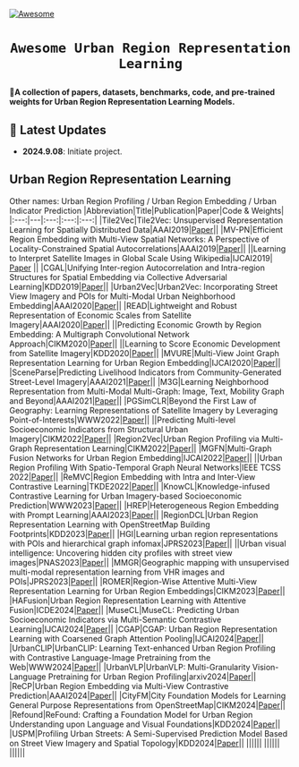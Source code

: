 <!-- [![Maintenance](https://img.shields.io/badge/Maintained%3F-yes-green.svg)](https://github.com/Jack-bo1220/Awesome-Remote-Sensing-Foundation-Models/graphs/commit-activity) -->
[![Awesome](https://cdn.rawgit.com/sindresorhus/awesome/d7305f38d29fed78fa85652e3a63e154dd8e8829/media/badge.svg)](https://github.com/Jack-bo1220/Awesome-Remote-Sensing-Foundation-Models)
<!-- <img alt="GitHub watchers" src="https://img.shields.io/github/watchers/Jack-bo1220/Awesome-Remote-Sensing-Foundation-Models?style=social"> <img alt="GitHub stars" src="https://img.shields.io/github/stars/Jack-bo1220/Awesome-Remote-Sensing-Foundation-Models?style=social"> <img alt="GitHub forks" src="https://img.shields.io/github/forks/Jack-bo1220/Awesome-Remote-Sensing-Foundation-Models?style=social"> -->

# <p align=center>`Awesome Urban Region Representation Learning`</p>

:star2:**A collection of papers, datasets, benchmarks, code, and pre-trained weights for Urban Region Representation Learning Models.**

## 📢 Latest Updates
<!-- :fire::fire::fire: Last Updated on 2024.08.19 :fire::fire::fire: -->

- **2024.9.08**: Initiate project.

## Urban Region Representation Learning
Other names: Urban Region Profiling / Urban Region Embedding / Urban Indicator Prediction
|Abbreviation|Title|Publication|Paper|Code & Weights|
|:---:|---|:---:|:---:|:---:|
|Tile2Vec|Tile2Vec: Unsupervised Representation Learning for Spatially Distributed Data|AAAI2019|[Paper](https://dl.acm.org/doi/pdf/10.1609/aaai.v33i01.33013967)||
|MV-PN|Efficient Region Embedding with Multi-View Spatial Networks: A Perspective of Locality-Constrained Spatial Autocorrelations|AAAI2019|[Paper](https://dl.acm.org/doi/pdf/10.1609/aaai.v33i01.3301906)||
||Learning to Interpret Satellite Images in Global Scale Using Wikipedia|IJCAI2019|          [Paper](https://arxiv.org/pdf/1905.02506)           ||
|CGAL|Unifying Inter-region Autocorrelation and Intra-region Structures for Spatial Embedding via Collective Adversarial Learning|KDD2019|[Paper]([dl.acm.org/doi/pdf/10.1145/3292500.3330972](https://dl.acm.org/doi/pdf/10.1145/3292500.3330972))||
|Urban2Vec|Urban2Vec: Incorporating Street View Imagery and POIs for Multi-Modal Urban Neighborhood Embedding|AAAI2020|[Paper](https://arxiv.org/pdf/2001.11101)||
|READ|Lightweight and Robust Representation of Economic Scales from Satellite Imagery|AAAI2020|[Paper](https://aaai.org/papers/00428-lightweight-and-robust-representation-of-economic-scales-from-satellite-imagery/)||
||Predicting Economic Growth by Region Embedding: A Multigraph Convolutional Network Approach|CIKM2020|[Paper]([dl.acm.org/doi/pdf/10.1145/3340531.3411882](https://dl.acm.org/doi/pdf/10.1145/3340531.3411882))||
||Learning to Score Economic Development from Satellite Imagery|KDD2020|[Paper]([dl.acm.org/doi/pdf/10.1145/3394486.3403347](https://dl.acm.org/doi/pdf/10.1145/3394486.3403347))||
|MVURE|Multi-View Joint Graph Representation Learning for Urban Region Embedding|IJCAI2020|[Paper]([ijcai.org/Proceedings/2020/0611.pdf](https://www.ijcai.org/Proceedings/2020/0611.pdf))||
|SceneParse|Predicting Livelihood Indicators from Community-Generated Street-Level Imagery|AAAI2021|[Paper]([arxiv.org/pdf/2006.08661](https://arxiv.org/pdf/2006.08661))||
|M3G|Learning Neighborhood Representation from Multi-Modal Multi-Graph: Image, Text, Mobility Graph and Beyond|AAAI2021|[Paper]([arxiv.org/pdf/2105.02489](https://arxiv.org/pdf/2105.02489))||
|PGSimCLR|Beyond the First Law of Geography: Learning Representations of Satellite Imagery by Leveraging Point-of-Interests|WWW2022|[Paper]([dl.acm.org/doi/pdf/10.1145/3485447.3512149](https://dl.acm.org/doi/pdf/10.1145/3485447.3512149))||
||Predicting Multi-level Socioeconomic Indicators from Structural Urban Imagery|CIKM2022|[Paper]([dl.acm.org/doi/pdf/10.1145/3511808.3557153](https://dl.acm.org/doi/pdf/10.1145/3511808.3557153))||
|Region2Vec|Urban Region Profiling via Multi-Graph Representation Learning|CIKM2022|[Paper]([dl.acm.org/doi/pdf/10.1145/3511808.3557720](https://dl.acm.org/doi/pdf/10.1145/3511808.3557720))||
|MGFN|Multi-Graph Fusion Networks for Urban Region Embedding|IJCAI2022|[Paper]([arxiv.org/pdf/2201.09760](https://arxiv.org/pdf/2201.09760))||
||Urban Region Profiling With Spatio-Temporal Graph Neural Networks|IEEE TCSS 2022|[Paper](https://ieeexplore.ieee.org/document/9805695)||
|ReMVC|Region Embedding with Intra and Inter-View Contrastive Learning|TKDE2022|[Paper]([arxiv.org/pdf/2211.08975](https://arxiv.org/pdf/2211.08975))||
|KnowCL|Knowledge-infused Contrastive Learning for Urban Imagery-based Socioeconomic Prediction|WWW2023|[Paper]([dl.acm.org/doi/pdf/10.1145/3543507.3583876](https://dl.acm.org/doi/pdf/10.1145/3543507.3583876))||
|HREP|Heterogeneous Region Embedding with Prompt Learning|AAAI2023|[Paper](https://dl.acm.org/doi/abs/10.1609/aaai.v37i4.25625)||
|RegionDCL|Urban Region Representation Learning with OpenStreetMap Building Footprints|KDD2023|[Paper]([dl.acm.org/doi/pdf/10.1145/3580305.3599538](https://dl.acm.org/doi/pdf/10.1145/3580305.3599538))||
|HGI|Learning urban region representations with POIs and hierarchical graph infomax|JPRS2023|[Paper](https://www.sciencedirect.com/science/article/pii/S0924271622003148)||
||Urban visual intelligence: Uncovering hidden city profiles with street view images|PNAS2023|[Paper]([pnas.org/doi/pdf/10.1073/pnas.2220417120](https://www.pnas.org/doi/pdf/10.1073/pnas.2220417120))||
|MMGR|Geographic mapping with unsupervised multi-modal representation learning from VHR images and POIs|JPRS2023|[Paper](https://www.sciencedirect.com/science/article/pii/S0924271623001235)||
|ROMER|Region-Wise Attentive Multi-View Representation Learning for Urban Region Embeddings|CIKM2023|[Paper]([dl.acm.org/doi/pdf/10.1145/3583780.3615194](https://dl.acm.org/doi/pdf/10.1145/3583780.3615194))||
|HAFusion|Urban Region Representation Learning with Attentive Fusion|ICDE2024|[Paper]([arxiv.org/pdf/2312.04606](https://arxiv.org/pdf/2312.04606))||
|MuseCL|MuseCL: Predicting Urban Socioeconomic Indicators via Multi-Semantic Contrastive Learning|IJCAI2024|[Paper]([arxiv.org/pdf/2407.09523](https://arxiv.org/pdf/2407.09523))||
|CGAP|CGAP: Urban Region Representation Learning with Coarsened Graph Attention Pooling|IJCAI2024|[Paper]([ijcai.org/proceedings/2024/0832.pdf](https://www.ijcai.org/proceedings/2024/0832.pdf))||
|UrbanCLIP|UrbanCLIP: Learning Text-enhanced Urban Region Profiling with Contrastive Language-Image Pretraining from the Web|WWW2024|[Paper]([dl.acm.org/doi/pdf/10.1145/3589334.3645378](https://dl.acm.org/doi/pdf/10.1145/3589334.3645378))||
|UrbanVLP|UrbanVLP: Multi-Granularity Vision-Language Pretraining for Urban Region Profiling|arxiv2024|[Paper](https://arxiv.org/pdf/2403.16831)||
|ReCP|Urban Region Embedding via Multi-View Contrastive Prediction|AAAI2024|[Paper](https://arxiv.org/pdf/2312.09681)||
|CityFM|City Foundation Models for Learning General Purpose Representations from OpenStreetMap|CIKM2024|[Paper](https://arxiv.org/pdf/2310.00583)||
|Refound|ReFound: Crafting a Foundation Model for Urban Region Understanding upon Language and Visual Foundations|KDD2024|[Paper]([dl.acm.org/doi/pdf/10.1145/3637528.3671992](https://dl.acm.org/doi/pdf/10.1145/3637528.3671992))||
|USPM|Profiling Urban Streets: A Semi-Supervised Prediction Model Based on Street View Imagery and Spatial Topology|KDD2024|[Paper]([dl.acm.org/doi/pdf/10.1145/3637528.3671918](https://dl.acm.org/doi/pdf/10.1145/3637528.3671918))||
||||||
||||||
||||||
